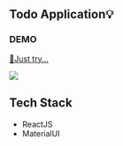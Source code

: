 ## Todo Application💡

### DEMO

[🍕Just try...](https://wonderful-ptolemy-70ea90.netlify.app)

![](https://sun9-45.userapi.com/impg/SsZ2ZCtctJKFdvQQZbu8CF8zUYYMUmoWhgiu5A/qs0hySD-OnM.jpg?size=650x400&quality=96&sign=8480da28175e4a99721293d5f7834bd0&type=album)


## Tech Stack
* ReactJS
* MaterialUI
